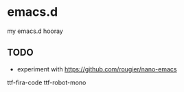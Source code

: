 # emacs.d
my emacs.d hooray


## TODO

- experiment with https://github.com/rougier/nano-emacs

ttf-fira-code
ttf-robot-mono
